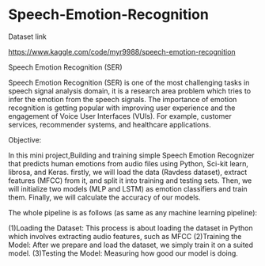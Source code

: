 # Speech-Emotion-Recognition

Dataset link



https://www.kaggle.com/code/myr9988/speech-emotion-recognition






Speech Emotion Recognition (SER)

Speech Emotion Recognition (SER) is one of the most challenging tasks in speech signal analysis domain, it is a research area problem which tries to infer the emotion from the speech signals. The importance of emotion recognition is getting popular with improving user experience and the engagement of Voice User Interfaces (VUIs). For example, customer services, recommender systems, and healthcare applications.

Objective:

In this mini project,Building and training simple Speech Emotion Recognizer that predicts human emotions from audio files using Python, Sci-kit learn, librosa, and Keras. firstly, we will load the data (Ravdess dataset), extract features (MFCC) from it, and split it into training and testing sets. Then, we will initialize two models (MLP and LSTM) as emotion classifiers and train them. Finally, we will calculate the accuracy of our models.

The whole pipeline is as follows (as same as any machine learning pipeline):

(1)Loading the Dataset: This process is about loading the dataset in Python which involves extracting audio features, such as MFCC
(2)Training the Model: After we prepare and load the dataset, we simply train it on a suited model.
(3)Testing the Model: Measuring how good our model is doing.
